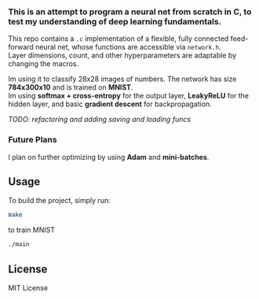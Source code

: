 ### This is an attempt to program a neural net from scratch in C, to test my understanding of deep learning fundamentals.

This repo contains a `.c` implementation of a flexible, fully connected feed-forward neural net, whose functions are accessible via `network.h`.  
Layer dimensions, count, and other hyperparameters are adaptable by changing the macros.  

Im using it to classify 28x28 images of numbers. The network has size **784x300x10** and is trained on **MNIST**.  
Im using **softmax + cross-entropy** for the output layer, **LeakyReLU** for the hidden layer, and basic **gradient descent** for backpropagation.

_TODO: refactoring and adding saving and loading funcs_ 

### Future Plans
I plan on further optimizing by using **Adam** and **mini-batches**.

## Usage

To build the project, simply run:

```bash
make
```
to train MNIST 
```bash
./main
```

## License
MIT License
